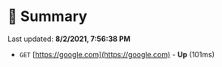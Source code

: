 # 📖 Summary
Last updated: **8/2/2021, 7:56:38 PM**

- `GET` [https://google.com](https://google.com) - **Up** (101ms)
